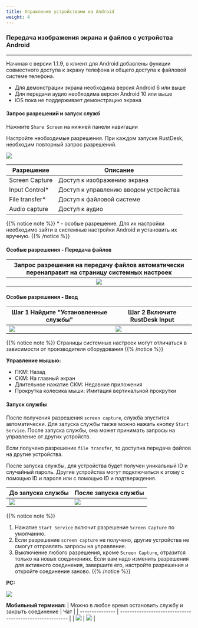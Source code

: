 ```yaml
---
title: Управление устройствами на Android 
weight: 4
---
```


### Передача изображения экрана и файлов с устройства Android
------

Начиная с версии 1.1.9, в клиент для Android добавлены функции совместного доступа к экрану телефона и общего доступа к файловой системе телефона.

- Для демонстрации экрана необходима версия Android 6 или выше
- Для передачи аудио необходима версия Android 10 или выше
- iOS пока не поддерживает демонстрацию экрана


#### **Запрос разрешений и запуск служб**

Нажмите `Share Screen` на нижней панели навигации

Настройте необходимые разрешения. При каждом запуске RustDesk, необходим повторный запрос разрешений.

![](/docs/en/client/android/images/server_off_en.jpg?width=300px)

| Разрешение     | Описание                                               |
| --------------- | --------------------------------------------------------- |
| Screen Capture | Доступ к изображению экрана |
| Input Control* | Доступ к управлению вводом устройства |
| File transfer* | Доступ к файловой системе |
| Audio capture  | Доступ к аудио |

{{% notice note %}}
 \* - особые разрешение. Для их настройки необходимо зайти в системные настройки Android и установить их вручную.
{{% /notice %}}

#### **Особые разрешения - Передача файлов**

| Запрос разрешения на передачу файлов автоматически перенаправит на страницу системных настроек |
| :---------------: |
| ![](/docs/en/client/android/images/get_file_en.jpg?width=300px) |

#### **Особые разрешения - Ввод**
| Шаг 1 Найдите "Установленные службы" | Шаг 2 Включите RustDesk Input |
| --------------- | -------------------------------------------------------- |
| ![](/docs/en/client/android/images/get_input1_en.jpg?width=300px) | ![](/docs/en/client/android/images/get_input2_en.jpg?width=300px) |

{{% notice note %}}
Страницы системных настроек могут отличаться в зависимости от производителя оборудования
{{% /notice %}}

**Управление мышью:**

- ПКМ: Назад
- СКМ: На главный экран
- Длительное нажатие СКМ: Недавние приложения
- Прокрутка колесика мыши: Имитация вертикальной прокрутки

#### **Запуск службы**

После получения разрешения `screen capture`, служба зпустится автоматически. Для запуска службы также можно нажать кнопку `Start Service`. После запуска службы, она может принимать запросы на управление от других устройств.

Если получено разрешение `file transfer`, то доступна передача файлов на другие устройства.

После запуска службы, для устройства будет получен уникальный ID и случайный пароль. Другие устройства могут подключаться к этому с помощью ID и пароля или с помощью ID и подтверждения.

| До запуска службы | После запуска службы |
| --------------- | -------------------------------------------------------- |
| ![](/docs/en/client/android/images/server_off_en.jpg?width=300px) | ![](/docs/en/client/android/images/server_on_en.jpg?width=300px) |

{{% notice note %}}
1. Нажатие `Start Service` включит разрешение `Screen Capture` по умолчанию.
2. Если разрешение `screen capture` не получено, другие устройства не смогут отправлять запросы на управление.
3. Выключение любого разрешения, кроме `Screen Capture`, отразится только на новых соединениях. Если вам надо изменить разрешения для активного соединения, завершите его, настройте разрешения и откройте соединение заново.
{{% /notice %}}

**PC:**

![](/docs/en/client/android/images/android_server_pc_side_en.png?width=700px)

**Мобильный терминал:**
| Можно в любое время остановить службу и закрыть соединение | Чат |
| --------------- | -------------------------------------------------------- |
| ![](/docs/en/client/android/images/server_on_en.jpg?width=300px) | ![](/docs/en/client/android/images/android_server2_en.jpg?width=300px) |

